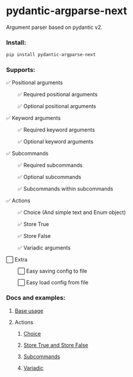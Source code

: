 # pydantic-argparse-next

Argument parser based on pydantic v2.

### Install:

```bash
pip install pydantic-argparse-next
```

### Supports:

✅ Positional arguments

        ✅ Required positional arguments

        ✅ Optional positional arguments

✅ Keyword arguments

        ✅ Required keyword arguments

        ✅ Optional keyword arguments

✅ Subcommands

        ✅ Required subcommands

        ✅ Optional subcommands

        ✅ Subcommands within subcommands

✅ Actions

        ✅ Choice (And simple text and Enum object)

        ✅ Store True

        ✅ Store False

        ✅ Variadic arguments

⬜ Extra

        ⬜ Easy saving config to file

        ⬜ Easy load config from file

### Docs and examples:

1. [Base usage](https://github.com/overgodofchaos/pydantic-argparse-next/blob/main/docs/BaseUsage.md)

2. Actions
   
   1. [Choice](https://github.com/overgodofchaos/pydantic-argparse-next/blob/main/docs/Choice.md)
   
   2. [Store True and Store False](https://github.com/overgodofchaos/pydantic-argparse-next/blob/main/docs/StoreTrueFalse.md)
   
   3. [Subcommands](https://github.com/overgodofchaos/pydantic-argparse-next/blob/main/docs/Subcommands.md)
   
   4. [Variadic](https://github.com/overgodofchaos/pydantic-argparse-next/blob/main/docs/Variadic.md)
